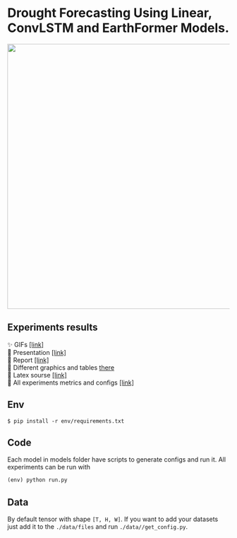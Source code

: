 # Drought Forecasting Using Linear, ConvLSTM and EarthFormer Models. 

<div align="center">
  <img src="./evaluation/gifs/final_github2.gif" width="600" />
</div>


## Experiments results
:sparkles: GIFs [[link]](./evaluation/gifs/)  
:loudspeaker: Presentation [[link]](./output/presentation.pdf)  
:page_with_curl: Report [[link]](./output/report.pdf)  
:mag_right: Different graphics and tables [there](./evaluation/analytics.ipynb)  
:floppy_disk: Latex sourse [[link]](./output/latex.zip)  
:gift: All experiments metrics and configs [[link]](./output/run_summary.csv)  

## Env
```
$ pip install -r env/requirements.txt
```
## Code
Each model in models folder have scripts to generate configs and run it. All experiments can be run with 
```python
(env) python run.py
```

## Data
By default tensor with shape `[T, H, W]`. If you want to add your datasets just add it to the `./data/files` and run `./data//get_config.py`.
